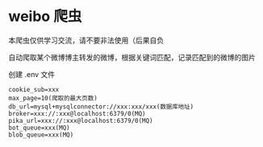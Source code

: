 # weibo 爬虫

本爬虫仅供学习交流，请不要非法使用（后果自负

自动爬取某个微博博主转发的微博，根据关键词匹配，记录匹配到的微博的图片

创建 .env 文件

```env
cookie_sub=xxx
max_page=10(爬取的最大页数)
db_url=mysql+mysqlconnector://xxx:xxx/xxx(数据库地址)
broker=xxx://:xxx@localhost:6379/0(MQ)
pika_url=xxx://:xxx@localhost:6379/0(MQ)
bot_queue=xxx(MQ)
blob_queue=xxx(MQ)
```
